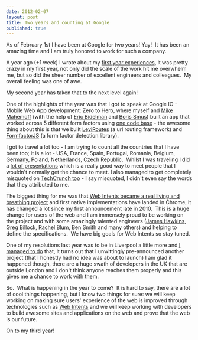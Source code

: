 ```yaml
--- 
date: 2012-02-07
layout: post
title: Two years and counting at Google
published: true
---
```

As of February 1st I have been at Google for two years! Yay!  It has been an amazing time and I am truly honored to work for such a company.<p /><div>A year ago (+1 week) I wrote about my <a href="http://paul.kinlan.me/my-first-year-in-google">first year experiences</a>, it was pretty crazy in my first year, not only did the scale of the work hit me overwhelm me, but so did the sheer number of excellent engineers and colleagues.  My overall feeling was one of awe.</div> <p /><div>My second year has taken that to the next level again!</div><p /><div>One of the highlights of the year was that I got to speak at Google IO - Mobile Web App development: Zero to Hero, where myself and <a href="http://www.softwareas.com">Mike Mahemoff</a> (with the help of <a href="https://plus.google.com/118075919496626375791/posts">Eric Bidelman</a> and <a href="http://smus.com/">Boris Smus</a>) built an app that worked across 5 different form factors using <a href="http://github.com/PaulKinlan/IOReader">one code base</a> - the awesome thing about this is that we built <a href="http://github.com/PaulKinlan/LeviRoutes">LeviRoutes</a> (a url routing framework) and <a href="http://github.com/PaulKinlan/FormfactorJS">FormfactorJS</a> (a form factor detection library).</div> <p /><div>I got to travel a lot too - I am trying to count all the countries that I have been too; it is a lot - USA, France, Spain, Portugal, Romania, Belgium, Germany, Poland, Netherlands, Czech Republic.  Whilst I was traveling I did a <a href="http://kinlan-presentations.appspot.com/index.html">lot of presentations</a> which is a really good way to meet people that I wouldn&#39;t normally get the chance to meet. I also managed to get completely misquoted on <a href="http://techcrunch.com/2011/11/24/chrome-getting-native-gamepad-webcam-and-webrtc-support-in-early-2012/">TechCrunch too</a> - I say misquoted, I didn&#39;t even say the words that they attributed to me.</div> <p /><div>The biggest thing for me was that <a href="http://paul.kinlan.me/web-intents-a-fresh-look">Web Intents became a real living and breathing project</a> and first native implementations have landed in Chrome, it has changed a lot since my first announcement late in 2010.  This is a huge change for users of the web and I am immensely proud to be working on the project and with some amazingly talented engineers (<a href="https://plus.google.com/117548600251804149016/posts">James Hawkins</a>, <a href="https://plus.google.com/116540516771641623238/posts">Greg Billock</a>, <a href="https://plus.google.com/107226275692313566931/posts">Rachel Blum</a>, Ben Smith and many others) and helping to define the specifications.  We have big goals for Web Intents so stay tuned.</div> <p /><div>One of my resolutions last year was to be in Liverpool a little more and <a href="http://www.liverpooldailypost.co.uk/ldpbusiness/business-local/2011/08/03/google-heads-to-liverpool-to-work-with-smes-92534-29166327/">I managed to do</a> that, it turns out that I unwittingly pre-announced another project (that I honestly had no idea was about to launch) I am glad it happened though, there are a huge swath of developers in the UK that are outside London and I don&#39;t think anyone reaches them properly and this gives me a chance to work with them.</div> <p /><div>So.  What is happening in the year to come?  It is hard to say, there are a lot of cool things happening, but I know two things for sure: we will keep working on making sure users&#39; experience of the web is improved through technologies such as <a href="http://webintents.org">Web Intents</a> and we will keep working with developers to build awesome sites and applications on the web and prove that the web is our future.</div> <p /><div>On to my third year! </div>
